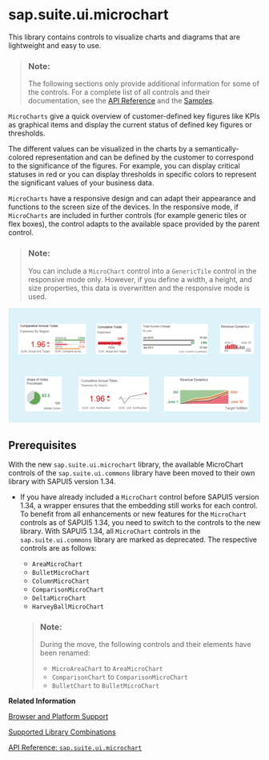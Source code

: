 <!-- loio9cbe3f06465e47b8a136956034a718ed -->

# sap.suite.ui.microchart

This library contains controls to visualize charts and diagrams that are lightweight and easy to use.

> ### Note:  
> The following sections only provide additional information for some of the controls. For a complete list of all controls and their documentation, see the [API Reference](https://ui5.sap.com/#/api) and the [Samples](https://ui5.sap.com/#/controls). 

`MicroCharts` give a quick overview of customer-defined key figures like KPIs as graphical items and display the current status of defined key figures or thresholds.

The different values can be visualized in the charts by a semantically-colored representation and can be defined by the customer to correspond to the significance of the figures. For example, you can display critical statuses in red or you can display thresholds in specific colors to represent the significant values of your business data.

`MicroCharts` have a responsive design and can adapt their appearance and functions to the screen size of the devices. In the responsive mode, if `MicroCharts` are included in further controls \(for example generic tiles or flex boxes\), the control adapts to the available space provided by the parent control.

> ### Note:  
> You can include a `MicroChart` control into a `GenericTile` control in the responsive mode only. However, if you define a width, a height, and size properties, this data is overwritten and the responsive mode is used.

 ![Different microcharts](images/MicroChart_Library_Image_fc12e08.png) 



## Prerequisites

With the new `sap.suite.ui.microchart` library, the available MicroChart controls of the `sap.suite.ui.commons` library have been moved to their own library with SAPUI5 version 1.34.

-   If you have already included a `MicroChart` control before SAPUI5 version 1.34, a wrapper ensures that the embedding still works for each control. To benefit from all enhancements or new features for the `MicroChart` controls as of SAPUI5 1.34, you need to switch to the controls to the new library. With SAPUI5 1.34, all `MicroChart` controls in the `sap.suite.ui.commons` library are marked as deprecated. The respective controls are as follows:

    -   `AreaMicroChart`
    -   `BulletMicroChart`
    -   `ColumnMicroChart`
    -   `ComparisonMicroChart` 
    -   `DeltaMicroChart`
    -   `HarveyBallMicroChart`

    > ### Note:  
    > During the move, the following controls and their elements have been renamed:
    > 
    > -   `MicroAreaChart` to `AreaMicroChart`
    > -   `ComparisonChart` to `ComparisonMicroChart`
    > -   `BulletChart` to `BulletMicroChart`


**Related Information**  


[Browser and Platform Support](../02_Read-Me-First/browser-and-platform-support-74b59ef.md "Here you can find information on the browser and platform support for the SAPUI5 libraries on iOS, Android, macOS, and Windows platforms.")

[Supported Library Combinations](../02_Read-Me-First/supported-library-combinations-363cd16.md "SAPUI5 provides a set of JavaScript and CSS libraries, which can be combined in an application using the combinations that are supported.")

[API Reference: `sap.suite.ui.microchart`](https://ui5.sap.com/#/api/sap.suite.ui.microchart)

